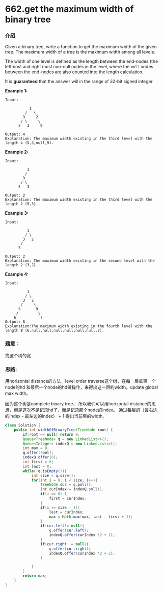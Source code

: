 # 662.get the maximum width of binary tree

### 介绍

Given a binary tree, write a function to get the maximum width of the given tree. The maximum width of a tree is the maximum width among all levels.

The width of one level is defined as the length between the end-nodes \(the leftmost and right most non-null nodes in the level, where the `null` nodes between the end-nodes are also counted into the length calculation.

It is **guaranteed** that the answer will in the range of 32-bit signed integer.

**Example 1:**

```text
Input: 

           1
         /   \
        3     2
       / \     \  
      5   3     9 

Output: 4
Explanation: The maximum width existing in the third level with the length 4 (5,3,null,9).
```

**Example 2:**

```text
Input: 

          1
         /  
        3    
       / \       
      5   3     

Output: 2
Explanation: The maximum width existing in the third level with the length 2 (5,3).
```

**Example 3:**

```text
Input: 

          1
         / \
        3   2 
       /        
      5      

Output: 2
Explanation: The maximum width existing in the second level with the length 2 (3,2).
```

**Example 4:**

```text
Input: 

          1
         / \
        3   2
       /     \  
      5       9 
     /         \
    6           7
Output: 8
Explanation:The maximum width existing in the fourth level with the length 8 (6,null,null,null,null,null,null,7).
```

### 题意：

找这个树的宽

### 思路:

用horizontal distance的方法，level order traverse这个树，在每一层拿第一个node的hd 和最后一个node的hd做操作，来得出这一层的width。update global max width。

因为这个树是complete binary tree， 所以我们可以用horizontal distance的思想，但是这次不是记录hd了，而是记录那个node的index。 通过每层的（最右边的index - 最左边的index） + 1 得出当前层的width。

```java
class Solution {
    public int widthOfBinaryTree(TreeNode root) {
        if(root == null) return 0;
        Queue<TreeNode> q = new LinkedList<>();
        Queue<Integer> indexQ = new LinkedList<>();
        int max = 0;
        q.offer(root);
        indexQ.offer(0);
        int first = 0;
        int last = 0;
        while(!q.isEmpty()){
            int size = q.size();
            for(int i = 0; i < size; i++){
                TreeNode cur = q.poll();
                int curIndex = indexQ.poll();
                if(i == 0) {
                    first = curIndex;
                }
                if(i == size - 1){
                    last = curIndex;
                    max = Math.max(max, last - first + 1);
                }
                if(cur.left!= null){
                    q.offer(cur.left);
                    indexQ.offer(curIndex *2 + 1);
                }
                if(cur.right != null){
                    q.offer(cur.right);
                    indexQ.offer(curIndex *2 + 2);
                }

            }
        }
        return max;
    }
}
```



